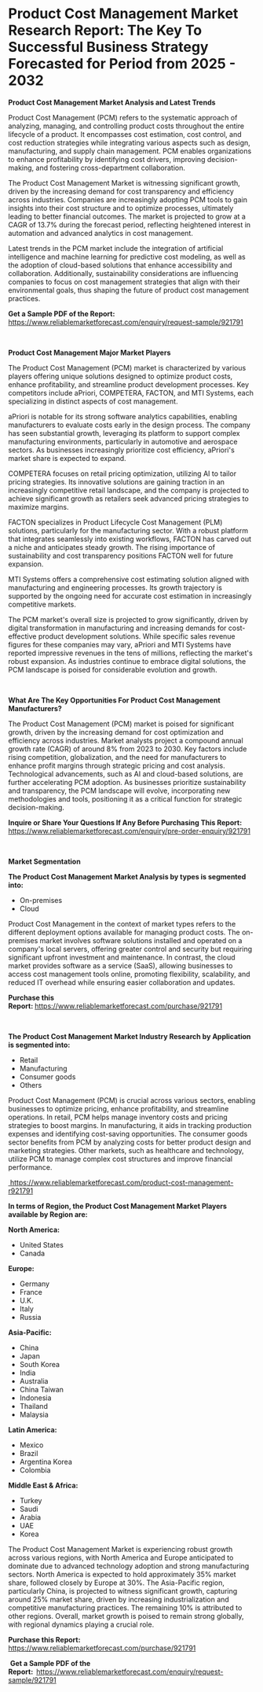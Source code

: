 <p><h1>Product Cost Management Market Research Report: The Key To Successful Business Strategy Forecasted for Period from 2025 - 2032</h1></p><p><strong>Product Cost Management Market Analysis and Latest Trends</strong></p>
<p><p>Product Cost Management (PCM) refers to the systematic approach of analyzing, managing, and controlling product costs throughout the entire lifecycle of a product. It encompasses cost estimation, cost control, and cost reduction strategies while integrating various aspects such as design, manufacturing, and supply chain management. PCM enables organizations to enhance profitability by identifying cost drivers, improving decision-making, and fostering cross-department collaboration.</p><p>The Product Cost Management Market is witnessing significant growth, driven by the increasing demand for cost transparency and efficiency across industries. Companies are increasingly adopting PCM tools to gain insights into their cost structure and to optimize processes, ultimately leading to better financial outcomes. The market is projected to grow at a CAGR of 13.7% during the forecast period, reflecting heightened interest in automation and advanced analytics in cost management.</p><p>Latest trends in the PCM market include the integration of artificial intelligence and machine learning for predictive cost modeling, as well as the adoption of cloud-based solutions that enhance accessibility and collaboration. Additionally, sustainability considerations are influencing companies to focus on cost management strategies that align with their environmental goals, thus shaping the future of product cost management practices.</p></p>
<p><strong>Get a Sample PDF of the Report:&nbsp;</strong> <a href="https://www.reliablemarketforecast.com/enquiry/request-sample/921791?utm_campaign=3184&utm_medium=2&utm_source=Github&utm_content=ia&utm_term=18042025&utm_id=product-cost-management">https://www.reliablemarketforecast.com/enquiry/request-sample/921791</a></p>
<p>&nbsp;</p>
<p><strong>Product Cost Management Major Market Players</strong></p>
<p><p>The Product Cost Management (PCM) market is characterized by various players offering unique solutions designed to optimize product costs, enhance profitability, and streamline product development processes. Key competitors include aPriori, COMPETERA, FACTON, and MTI Systems, each specializing in distinct aspects of cost management.</p><p>aPriori is notable for its strong software analytics capabilities, enabling manufacturers to evaluate costs early in the design process. The company has seen substantial growth, leveraging its platform to support complex manufacturing environments, particularly in automotive and aerospace sectors. As businesses increasingly prioritize cost efficiency, aPriori's market share is expected to expand.</p><p>COMPETERA focuses on retail pricing optimization, utilizing AI to tailor pricing strategies. Its innovative solutions are gaining traction in an increasingly competitive retail landscape, and the company is projected to achieve significant growth as retailers seek advanced pricing strategies to maximize margins.</p><p>FACTON specializes in Product Lifecycle Cost Management (PLM) solutions, particularly for the manufacturing sector. With a robust platform that integrates seamlessly into existing workflows, FACTON has carved out a niche and anticipates steady growth. The rising importance of sustainability and cost transparency positions FACTON well for future expansion.</p><p>MTI Systems offers a comprehensive cost estimating solution aligned with manufacturing and engineering processes. Its growth trajectory is supported by the ongoing need for accurate cost estimation in increasingly competitive markets.</p><p>The PCM market's overall size is projected to grow significantly, driven by digital transformation in manufacturing and increasing demands for cost-effective product development solutions. While specific sales revenue figures for these companies may vary, aPriori and MTI Systems have reported impressive revenues in the tens of millions, reflecting the market's robust expansion. As industries continue to embrace digital solutions, the PCM landscape is poised for considerable evolution and growth.</p></p>
<p>&nbsp;</p>
<p><strong>What Are The Key Opportunities For Product Cost Management Manufacturers?</strong></p>
<p><p>The Product Cost Management (PCM) market is poised for significant growth, driven by the increasing demand for cost optimization and efficiency across industries. Market analysts project a compound annual growth rate (CAGR) of around 8% from 2023 to 2030. Key factors include rising competition, globalization, and the need for manufacturers to enhance profit margins through strategic pricing and cost analysis. Technological advancements, such as AI and cloud-based solutions, are further accelerating PCM adoption. As businesses prioritize sustainability and transparency, the PCM landscape will evolve, incorporating new methodologies and tools, positioning it as a critical function for strategic decision-making.</p></p>
<p><strong>Inquire or Share Your Questions If Any Before Purchasing This Report:</strong> <a href="https://www.reliablemarketforecast.com/enquiry/pre-order-enquiry/921791?utm_campaign=3184&utm_medium=2&utm_source=Github&utm_content=ia&utm_term=18042025&utm_id=product-cost-management">https://www.reliablemarketforecast.com/enquiry/pre-order-enquiry/921791</a></p>
<p>&nbsp;</p>
<p><strong>Market Segmentation</strong></p>
<p><strong>The Product Cost Management Market Analysis by types is segmented into:</strong></p>
<p><ul><li>On-premises</li><li>Cloud</li></ul></p>
<p><p>Product Cost Management in the context of market types refers to the different deployment options available for managing product costs. The on-premises market involves software solutions installed and operated on a company's local servers, offering greater control and security but requiring significant upfront investment and maintenance. In contrast, the cloud market provides software as a service (SaaS), allowing businesses to access cost management tools online, promoting flexibility, scalability, and reduced IT overhead while ensuring easier collaboration and updates.</p></p>
<p><strong>Purchase this Report:&nbsp;</strong><a href="https://www.reliablemarketforecast.com/purchase/921791?utm_campaign=3184&utm_medium=2&utm_source=Github&utm_content=ia&utm_term=18042025&utm_id=product-cost-management">https://www.reliablemarketforecast.com/purchase/921791</a></p>
<p>&nbsp;</p>
<p><strong>The Product Cost Management Market Industry Research by Application is segmented into:</strong></p>
<p><ul><li>Retail</li><li>Manufacturing</li><li>Consumer goods</li><li>Others</li></ul></p>
<p><p>Product Cost Management (PCM) is crucial across various sectors, enabling businesses to optimize pricing, enhance profitability, and streamline operations. In retail, PCM helps manage inventory costs and pricing strategies to boost margins. In manufacturing, it aids in tracking production expenses and identifying cost-saving opportunities. The consumer goods sector benefits from PCM by analyzing costs for better product design and marketing strategies. Other markets, such as healthcare and technology, utilize PCM to manage complex cost structures and improve financial performance.</p></p>
<p><a href="https://www.reliablemarketforecast.com/product-cost-management-r921791?utm_campaign=3184&utm_medium=2&utm_source=Github&utm_content=ia&utm_term=18042025&utm_id=product-cost-management">&nbsp;https://www.reliablemarketforecast.com/product-cost-management-r921791</a></p>
<p><strong>In terms of Region, the Product Cost Management Market Players available by Region are:</strong></p>
<p>
    <p> <strong> North America: </strong>
        <ul>
            <li>United States</li>
            <li>Canada</li>
        </ul>
        </p> 
    <p> <strong> Europe: </strong>
        <ul>
            <li>Germany</li>
            <li>France</li>
            <li>U.K.</li>
            <li>Italy</li>
            <li>Russia</li>
        </ul>
        </p> 
    <p> <strong> Asia-Pacific: </strong>
        <ul>
            <li>China</li>
            <li>Japan</li>
            <li>South Korea</li>
            <li>India</li>
            <li>Australia</li>
            <li>China Taiwan</li>
            <li>Indonesia</li>
            <li>Thailand</li>
            <li>Malaysia</li>
        </ul>
        </p> 
    <p> <strong> Latin America: </strong>
        <ul>
            <li>Mexico</li>
            <li>Brazil</li>
            <li>Argentina Korea</li>
            <li>Colombia</li>
        </ul>
        </p> 
    <p> <strong> Middle East & Africa: </strong>
        <ul>
            <li>Turkey</li>
            <li>Saudi</li>
            <li>Arabia</li>
            <li>UAE</li>
            <li>Korea</li>
        </ul>
    </p>
    </p>
<p><p>The Product Cost Management Market is experiencing robust growth across various regions, with North America and Europe anticipated to dominate due to advanced technology adoption and strong manufacturing sectors. North America is expected to hold approximately 35% market share, followed closely by Europe at 30%. The Asia-Pacific region, particularly China, is projected to witness significant growth, capturing around 25% market share, driven by increasing industrialization and competitive manufacturing practices. The remaining 10% is attributed to other regions. Overall, market growth is poised to remain strong globally, with regional dynamics playing a crucial role.</p></p>
<p><strong>Purchase this Report: </strong><a href="https://www.reliablemarketforecast.com/purchase/921791?utm_campaign=3184&utm_medium=2&utm_source=Github&utm_content=ia&utm_term=18042025&utm_id=product-cost-management">https://www.reliablemarketforecast.com/purchase/921791</a></p>
<p>&nbsp;<strong>Get a Sample PDF of the Report:&nbsp;&nbsp;</strong><a href="https://www.reliablemarketforecast.com/enquiry/request-sample/921791?utm_campaign=3184&utm_medium=2&utm_source=Github&utm_content=ia&utm_term=18042025&utm_id=product-cost-management">https://www.reliablemarketforecast.com/enquiry/request-sample/921791</a></p>
<p><strong></strong></p>
<p><p></p><p></p><p></p></p>